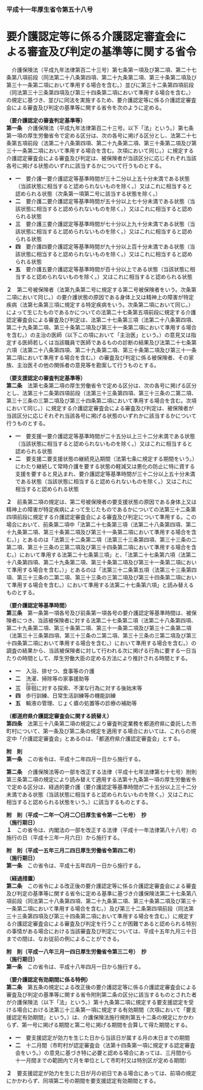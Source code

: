 ### 平成十一年厚生省令第五十八号  
# 要介護認定等に係る介護認定審査会による審査及び判定の基準等に関する省令  
　介護保険法（平成九年法律第百二十三号）第七条第一項及び第二項、第二十七条第八項前段（同法第二十八条第四項、第二十九条第二項、第三十条第二項及び第三十一条第二項において準用する場合を含む。）並びに第三十二条第四項前段（同法第三十三条第四項及び第三十四条第二項において準用する場合を含む。）の規定に基づき、並びに同法を実施するため、要介護認定等に係る介護認定審査会による審査及び判定の基準等に関する省令を次のように定める。  
  
**（要介護認定の審査判定基準等）**  
**第一条**　介護保険法（平成九年法律第百二十三号。以下「法」という。）第七条第一項の厚生労働省令で定める区分は、次の各号に掲げる区分とし、法第二十七条第五項前段（法第二十八条第四項、第二十九条第二項、第三十条第二項及び第三十一条第二項において準用する場合を含む。次項において同じ。）に規定する介護認定審査会による審査及び判定は、被保険者が当該区分に応じそれぞれ当該各号に掲げる状態のいずれに該当するかについて行うものとする。  
* **一**　要介護一要介護認定等基準時間が三十二分以上五十分未満である状態（当該状態に相当すると認められないものを除く。）又はこれに相当すると認められる状態（次条第一項第二号に該当する状態を除く。）  
* **二**　要介護二要介護認定等基準時間が五十分以上七十分未満である状態（当該状態に相当すると認められないものを除く。）又はこれに相当すると認められる状態  
* **三**　要介護三要介護認定等基準時間が七十分以上九十分未満である状態（当該状態に相当すると認められないものを除く。）又はこれに相当すると認められる状態  
* **四**　要介護四要介護認定等基準時間が九十分以上百十分未満である状態（当該状態に相当すると認められないものを除く。）又はこれに相当すると認められる状態  
* **五**　要介護五要介護認定等基準時間が百十分以上である状態（当該状態に相当すると認められないものを除く。）又はこれに相当すると認められる状態  
  
**２**　第二号被保険者（法第九条第二号に規定する第二号被保険者をいう。次条第二項において同じ。）の要介護状態の原因である身体上又は精神上の障害が特定疾病（法第七条第三項に規定する特定疾病をいう。次条第二項において同じ。）によって生じたものであるかについての法第二十七条第五項前段に規定する介護認定審査会による審査及び判定は、法第二十七条第三項（法第二十八条第四項、第二十九条第二項、第三十条第二項及び第三十一条第二項において準用する場合を含む。）の主治の医師（以下この項において「主治医」という。）の意見又は指定する医師若しくは当該職員で医師であるものの診断の結果及び法第二十七条第六項（法第二十八条第四項、第二十九条第二項、第三十条第二項及び第三十一条第二項において準用する場合を含む。）の審査及び判定に係る被保険者、その家族、主治医その他の関係者の意見等を勘案して行うものとする。  
  
**（要支援認定の審査判定基準等）**  
**第二条**　法第七条第二項の厚生労働省令で定める区分は、次の各号に掲げる区分とし、法第三十二条第四項前段（法第三十三条第四項、第三十三条の二第二項、第三十三条の三第二項及び第三十四条第二項において準用する場合を含む。次項において同じ。）に規定する介護認定審査会による審査及び判定は、被保険者が当該区分に応じそれぞれ当該各号に掲げる状態のいずれかに該当するかについて行うものとする。  
* **一**　要支援一要介護認定等基準時間が二十五分以上三十二分未満である状態（当該状態に相当すると認められないものを除く。）又はこれに相当すると認められる状態  
* **二**　要支援二要支援状態の継続見込期間（法第七条に規定する期間をいう。）にわたり継続して常時介護を要する状態の軽減又は悪化の防止に特に資する支援を要すると見込まれ、要介護認定等基準時間が三十二分以上五十分未満である状態（当該状態に相当すると認められないものを除く。）又はこれに相当すると認められる状態  
  
**２**　前条第二項の規定は、第二号被保険者の要支援状態の原因である身体上又は精神上の障害が特定疾病によって生じたものであるかについての法第三十二条第四項前段に規定する介護認定審査会による審査及び判定について準用する。この場合において、前条第二項中「法第二十七条第三項（法第二十八条第四項、第二十九条第二項、第三十条第二項及び第三十一条第二項において準用する場合を含む。）」とあるのは「法第三十二条第二項（法第三十三条第四項、第三十三条の二第二項、第三十三条の三第二項及び第三十四条第二項において準用する場合を含む。）において準用する法第二十七条第三項」と、「法第二十七条第六項（法第二十八条第四項、第二十九条第二項、第三十条第二項及び第三十一条第二項において準用する場合を含む。）」とあるのは「法第三十二条第五項（法第三十三条第四項、第三十三条の二第二項、第三十三条の三第二項及び第三十四条第二項において準用する場合を含む。）において準用する法第二十七条第六項」と読み替えるものとする。  
  
**（要介護認定等基準時間）**  
**第三条**　第一条第一項各号及び前条第一項各号の要介護認定等基準時間は、被保険者につき、当該被保険者に対する法第二十七条第二項（法第二十八条第四項、第二十九条第二項、第三十条第二項、第三十一条第二項及び第三十二条第二項（法第三十三条第四項、第三十三条の二第二項、第三十三条の三第二項及び第三十四条第二項において準用する場合を含む。）において準用する場合を含む。）の調査の結果から、当該被保険者に対して行われる次に掲げる行為に要する一日当たりの時間として、厚生労働大臣の定める方法により推計される時間とする。  
* **一**　入浴、排せつ、食事等の介護  
* **二**　洗濯、掃除等の家事援助等  
* **三**　<ruby>徘<rt>はい</rt></ruby><ruby>徊<rt>かい</rt></ruby>に対する探索、不潔な行為に対する後始末等  
* **四**　歩行訓練、日常生活訓練等の機能訓練  
* **五**　輸液の管理、じょく瘡の処置等の診療の補助等  
  
**（都道府県介護認定審査会に関する読替え）**  
**第四条**　法第三十八条第二項の規定により審査判定業務を都道府県に委託した市町村について、第一条及び第二条の規定を適用する場合においては、これらの規定中「介護認定審査会」とあるのは、「都道府県介護認定審査会」とする。  
  
**附　則**  
**第一条**　この省令は、平成十二年四月一日から施行する。  
  
**第二条**　介護保険法等の一部を改正する法律（平成十七年法律第七十七号）附則第三条第二項の規定により読み替えて適用する法第十九条第一項の厚生労働省令で定める区分は、経過的要介護（要介護認定等基準時間が二十五分以上三十二分未満である状態（当該状態に相当すると認められないものを除く。）又はこれに相当すると認められる状態をいう。）に該当するものとする。  
  
**附　則（平成一二年一〇月二〇日厚生省令第一二七号）　抄**  
**（施行期日）**  
**１**　この省令は、内閣法の一部を改正する法律（平成十一年法律第八十八号）の施行の日（平成十三年一月六日）から施行する。  
  
**附　則（平成一五年三月二四日厚生労働省令第四二号）**  
**（施行期日）**  
**第一条**　この省令は、平成十五年四月一日から施行する。  
  
**（経過措置）**  
**第二条**　この省令による改正後の要介護認定等に係る介護認定審査会による審査及び判定の基準等に関する省令に定める基準に基づき介護保険法第二十七条第八項前段（同法第二十八条第四項、第二十九条第二項、第三十条第二項及び第三十一条第二項において準用する場合を含む。）及び第三十二条第四項前段（同法第三十三条第四項及び第三十四条第二項において準用する場合を含む。）に規定する介護認定審査会による審査及び判定を行うことが困難であると認められる特別の事情がある場合における当該審査及び判定については、平成十五年九月三十日までの間は、なお従前の例によることができる。  
  
**附　則（平成一八年三月一四日厚生労働省令第三二号）　抄**  
**（施行期日）**  
**第一条**　この省令は、平成十八年四月一日から施行する。  
  
**（要介護認定有効期間に係る特例）**  
**第二条**　第五条の規定による改正後の要介護認定等に係る介護認定審査会による審査及び判定の基準等に関する省令附則第二条の区分に該当するものとされた者が介護保険法（以下「法」という。）第十九条第二項に規定する要支援認定を受ける場合における法第三十三条第一項に規定する有効期間（次項において「要支援認定有効期間」という。）は、介護保険法施行規則第五十二条の規定にかかわらず、第一号に掲げる期間と第二号に掲げる期間を合算して得た期間とする。  
* **一**　要支援認定が効力を生じた日から当該日が属する月の末日までの期間  
* **二**　十二月間（市町村が認定審査会（法第十四条第一項に規定する認定審査会をいう。）の意見に基づき特に必要と認める場合にあっては、三月間から十一月間までの範囲内で月を単位として市町村又は特別区が定める期間）  
  
**２**　要支援認定が効力を生じた日が月の初日である場合にあっては、前項の規定にかかわらず、同項第二号の期間を要支援認定有効期間とする。  
  
